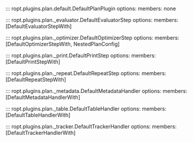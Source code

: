 ::: ropt.plugins.plan.default.DefaultPlanPlugin
    options:
        members: none

::: ropt.plugins.plan._evaluator.DefaultEvaluatorStep
    options:
        members: [DefaultEvaluatorStepWith]

::: ropt.plugins.plan._optimizer.DefaultOptimizerStep
    options:
        members: [DefaultOptimizerStepWith, NestedPlanConfig]

::: ropt.plugins.plan._print.DefaultPrintStep
    options:
        members: [DefaultPrintStepWith]

::: ropt.plugins.plan._repeat.DefaultRepeatStep
    options:
        members: [DefaultRepeatStepWith]

::: ropt.plugins.plan._metadata.DefaultMetadataHandler
    options:
        members: [DefaultMetadataHandlerWith]

::: ropt.plugins.plan._table.DefaultTableHandler
    options:
        members: [DefaultTableHandlerWith]

::: ropt.plugins.plan._tracker.DefaultTrackerHandler
    options:
        members: [DefaultTrackerHandlerWith]
